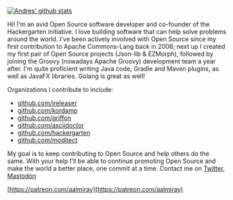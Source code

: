 [![Andres' github stats](https://github-readme-stats.vercel.app/api?username=aalmiray)](https://github.com/aalmiray)

Hi! I'm an avid Open Source software developer and co-founder of the Hackergarten initiative. I love building software that can help solve problems around the world. I've been actively involved with Open Source since my first contribution to Apache Commons-Lang back in 2006; next up I created my first pair of Open Source projects (Json-lib & EZMorph), followed by joining the Groovy (nowadays Apache Groovy) development team a year after. I'm quite proficient writing Java code, Gradle and Maven plugins, as well as JavaFX libraries. Golang is great as well!

Organizations I contribute to include:

* [github.com/jreleaser](https://github.com/jreleaser)
* [github.com/kordamp](https://github.com/kordamp)
* [github.com/griffon](https://github.com/griffon)
* [github.com/asciidoctor](https://github.com/asciidoctor)
* [github.com/hackergarten](https://github.com/hackergarten)
* [github.com/moditect](https://github.com/moditect)

My goal is to keep contributing to Open Source and help others do the same. With your help I'll be able to continue promoting Open Source and make the world a better place, one commit at a time. Contact me on [Twitter](https://twitter.com/aalmiray/),
<a rel="me" href="https://mastodon.social/@aalmiray">Mastodon</a> 

[https://patreon.com/aalmiray](https://patreon.com/aalmiray)
